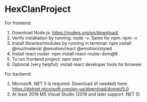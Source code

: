 # HexClanProject

For frontend:
1. Download Node.js: https://nodejs.org/en/download/
2. Verify installation by running: node -v. Same for npm: npm -v
3. Install libraries/modules by running in terminal:  npm install @mui/material @emotion/react @emotion/styled
4. Install react router: npm install react-router-dom@6
4. To run frontend project: npm start
5. Optional (very helpful): install react developer tools for browser

For backend:
1. Microsoft .NET 5 is required. Download (if needed) here: https://dotnet.microsoft.com/en-us/download/dotnet/5.0
2. At least 2019 MS Visual Studio (2019 and later support .NET 5)